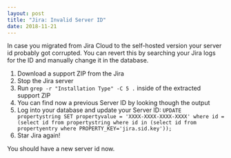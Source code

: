 ```yaml
---
layout: post
title: "Jira: Invalid Server ID"
date: 2018-11-21
---
```


In case you migrated from Jira Cloud to the self-hosted version your server id probably got
corrupted. You can revert this by searching your Jira logs for the ID and manually change it in the
database.

1. Download a support ZIP from the Jira
2. Stop the Jira server
2. Run `grep -r "Installation Type" -C 5 .` inside of the extracted support ZIP
3. You can find now a previous Server ID by looking though the output
4. Log into your database and update your Server ID: `UPDATE propertystring SET propertyvalue = 'XXXX-XXXX-XXXX-XXXX' where id = (select id from propertystring where id in (select id from propertyentry where PROPERTY_KEY='jira.sid.key'));`
5. Star Jira again!

You should have a new server id now.

